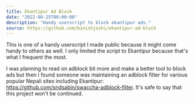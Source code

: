 ```yaml
---
title: Ekantipur Ad Block
date: "2022-08-25T00:00:00"
description: "Handy userscript to block ekantipur ads."
source: https://github.com/binishjoshi/ekantipur-ad-block
---
```


This is one of a handy userscript I made public because it might come handy to others as well. I only limited the script to Ekantipur because that's what I frequent the most.

I was planning to read on adblock bit more and make a better tool to block ads but then I found someone was maintaining an adblock filter for various popular Nepali sites including Ekantipur: https://github.com/sndsabin/swaccha-adblock-filter. It's safe to say that this project won't be continued.
